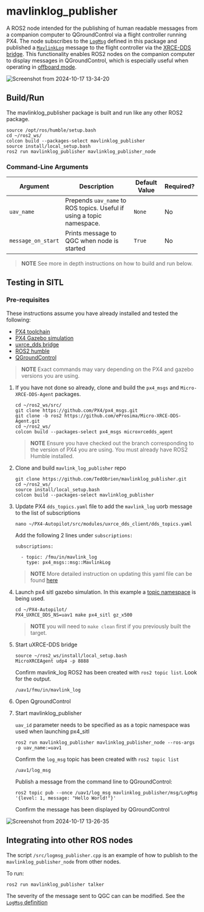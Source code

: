 # mavlinklog_publisher

A ROS2 node intended for the publishing of human readable messages from a companion computer to QGroundControl via a flight controller running PX4. The node subscribes to the [`LogMsg`](https://github.com/TedObrien/mavlinklog_publisher/blob/main/msg/LogMsg.msg) defined in this package and published a [`MavlinkLog`](https://github.com/PX4/px4_msgs/blob/main/msg/MavlinkLog.msg) message to the flight controller via the [XRCE-DDS bridge](https://docs.px4.io/main/en/middleware/uxrce_dds.html). This functionality enables ROS2 nodes on the companion computer to display messages in QGroundControl, which is especially useful when operating in [offboard mode](https://docs.px4.io/main/en/flight_modes/offboard.html).


![Screenshot from 2024-10-17 13-34-20](https://github.com/user-attachments/assets/c8777135-d031-45c0-a41f-0fd3fdcd7339)

## Build/Run

The mavlinklog_publisher package is built and run like any other ROS2 package.
```
source /opt/ros/humble/setup.bash 
cd ~/ros2_ws/
colcon build --packages-select mavlinklog_publisher
source install/local_setup.bash
ros2 run mavlinklog_publisher mavlinklog_publisher_node
```


### Command-Line Arguments

| Argument          | Description                                      | Default Value   | Required? |
| ---------------   | ------------------------------------------------ | --------------- | --------- |
| `uav_name`        | Prepends `uav_name` to ROS topics. Useful if using a topic namespace.              | `None`     | No       |
| `message_on_start`| Prints message to QGC when node is started                          | `True`    | No        |



> **NOTE**
>See more in depth instructions on how to build and run below.

## Testing in SITL

### Pre-requisites
These instructions assume you have already installed and tested the following:

- [PX4 toolchain](https://docs.px4.io/main/en/dev_setup/dev_env.html)
- [PX4 Gazebo simulation](https://docs.px4.io/main/en/sim_gazebo_gz/)
- [uxrce_dds bridge](https://docs.px4.io/main/en/middleware/uxrce_dds.html)
- [ROS2 humble](https://docs.ros.org/en/humble/Installation.html)
- [QGroundControl](https://qgroundcontrol.com/downloads/)

> **NOTE**
>  Exact commands may vary depending on the PX4 and gazebo versions you are using.

1. If you have not done so already, clone and build the `px4_msgs` and `Micro-XRCE-DDS-Agent` packages.

      ```
      cd ~/ros2_ws/src/
      git clone https://github.com/PX4/px4_msgs.git
      git clone -b ros2 https://github.com/eProsima/Micro-XRCE-DDS-Agent.git
      cd ~/ros2_ws/
      colcon build --packages-select px4_msgs microxrcedds_agent
      ```
      > **NOTE**
      > Ensure you have checked out the branch corresponding to the version of PX4 you are using. You must already have ROS2 Humble installed.

2. Clone and build `mavlink_log_publisher` repo
      ```
      git clone https://github.com/TedObrien/mavlinklog_publisher.git
      cd ~/ros2_ws/
      source install/local_setup.bash 
      colcon build --packages-select mavlinklog_publisher
      ```


3. Update PX4 `dds_topics.yaml` file  to add the `mavlink_log` uorb message to the list of subscriptions

    ```
    nano ~/PX4-Autopilot/src/modules/uxrce_dds_client/dds_topics.yaml
    ```
    Add the following 2 lines under `subscriptions:`
    ```
    subscriptions:

      - topic: /fmu/in/mavlink_log
        type: px4_msgs::msg::MavlinkLog

    ```
     >**NOTE**
     > More detailed instruction on updating this yaml file can be found [here](https://docs.px4.io/main/en/middleware/uxrce_dds.html#dds-topics-yaml)


4. Launch px4 sitl gazebo simulation. In this example a [topic namespace](https://docs.px4.io/main/en/middleware/uxrce_dds.html#customizing-the-topic-namespace) is being used.

    ```
    cd ~/PX4-Autopilot/
    PX4_UXRCE_DDS_NS=uav1 make px4_sitl gz_x500 
    ```
    >**NOTE**
    > you will need to `make clean` first if you previously built the target.

5. Start uXRCE-DDS bridge

    ```
    source ~/ros2_ws/install/local_setup.bash
    MicroXRCEAgent udp4 -p 8888
    ```
    Confirm mavlink_log ROS2 has been created with `ros2 topic list`. Look for the output.

    ```
    /uav1/fmu/in/mavlink_log
    ```

6. Open QgroundControl

7. Start mavlinklog_publisher

    `uav_id` parameter needs to be specified as as a topic namespace was used when launching px4_sitl

    ```
    ros2 run mavlinklog_publisher mavlinklog_publisher_node --ros-args -p uav_name:=uav1
    ```
    Confirm the `log_msg` topic has been created with `ros2 topic list`

    ```
    /uav1/log_msg
    ```

    Publish a message from the command line to QGroundControl:
    ```
    ros2 topic pub --once /uav1/log_msg mavlinklog_publisher/msg/LogMsg '{level: 1, message: "Hello World!"}'
    ```
    Confirm the message has been displayed by QGroundControl


![Screenshot from 2024-10-17 13-26-35](https://github.com/user-attachments/assets/4df62a5a-d4e9-45c8-b701-9b48e8c61f33)

## Integrating into other ROS nodes

The script `/src/logmsg_publisher.cpp` is an example of how to publish to the `mavlinklog_publisher_node` from other nodes. 

To run:

```
ros2 run mavlinklog_publisher talker
```

The severity of the message sent to QGC can can be modified. See the [`LogMsg` definition](https://github.com/TedObrien/mavlinklog_publisher/blob/main/msg/LogMsg.msg)